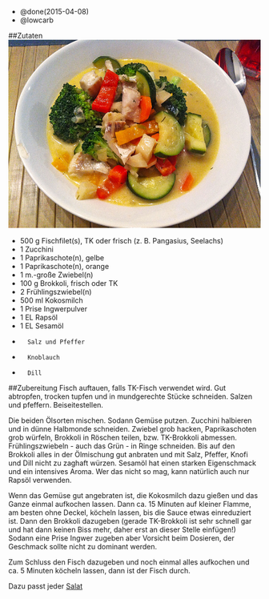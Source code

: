- @done(2015-04-08)
- @lowcarb

##Zutaten
![](/uploads/Fisch-Gemuesepfanne-mit-Kokosmilch.jpg)

- 500 g     Fischfilet(s), TK oder frisch (z. B. Pangasius, Seelachs)
- 1      Zucchini
- 1      Paprikaschote(n), gelbe
- 1      Paprikaschote(n), orange
- 1 m.-große     Zwiebel(n)
- 100 g     Brokkoli, frisch oder TK
- 2      Frühlingszwiebel(n)
- 500 ml     Kokosmilch
- 1 Prise     Ingwerpulver
- 1 EL     Rapsöl
- 1 EL     Sesamöl
-       Salz und Pfeffer
-       Knoblauch
-       Dill

##Zubereitung
Fisch auftauen, falls TK-Fisch verwendet wird. Gut abtropfen, trocken tupfen und in mundgerechte Stücke schneiden. Salzen und pfeffern. Beiseitestellen.

Die beiden Ölsorten mischen. Sodann Gemüse putzen. Zucchini halbieren und in dünne Halbmonde schneiden. Zwiebel grob hacken, Paprikaschoten grob würfeln, Brokkoli in Röschen teilen, bzw. TK-Brokkoli abmessen. Frühlingszwiebeln - auch das Grün - in Ringe schneiden. Bis auf den Brokkoli alles in der Ölmischung gut anbraten und mit Salz, Pfeffer, Knofi und Dill nicht zu zaghaft würzen. Sesamöl hat einen starken Eigenschmack und ein intensives Aroma. Wer das nicht so mag, kann natürlich auch nur Rapsöl verwenden.

Wenn das Gemüse gut angebraten ist, die Kokosmilch dazu gießen und das Ganze einmal aufkochen lassen. Dann ca. 15 Minuten auf kleiner Flamme, am besten ohne Deckel, köcheln lassen, bis die Sauce etwas einreduziert ist. Dann den Brokkoli dazugeben (gerade TK-Brokkoli ist sehr schnell gar und hat dann keinen Biss mehr, daher erst an dieser Stelle einfügen!) Sodann eine Prise Ingwer zugeben aber Vorsicht beim Dosieren, der Geschmack sollte nicht zu dominant werden.

Zum Schluss den Fisch dazugeben und noch einmal alles aufkochen und ca. 5 Minuten köcheln lassen, dann ist der Fisch durch.

Dazu passt jeder [Salat](/salate/)
